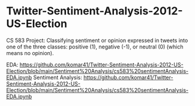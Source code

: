# Twitter-Sentiment-Analysis-2012-US-Election
CS 583 Project: Classifying sentiment or opinion expressed in tweets into one of the three classes: positive (1), negative (-1), or neutral (0) (which means no opinion). 

EDA: https://github.com/komar41/Twitter-Sentiment-Analysis-2012-US-Election/blob/main/Sentiment%20Analysis/cs583%20sentimentAnalysis-EDA.ipynb
Sentiment Analysis: https://github.com/komar41/Twitter-Sentiment-Analysis-2012-US-Election/blob/main/Sentiment%20Analysis/cs583%20sentimentAnalysis-EDA.ipynb
